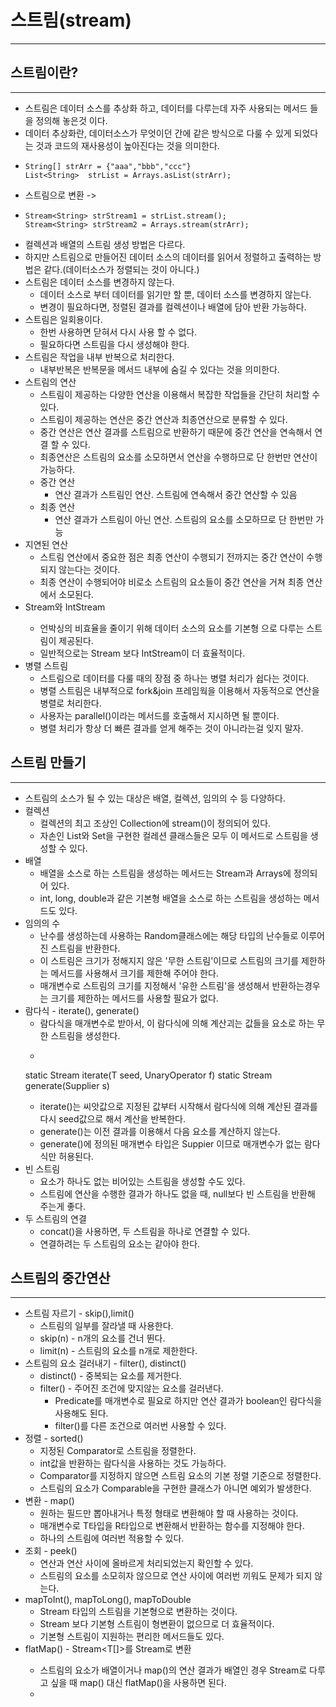 # 스트림(stream)

---

## 스트림이란?

---

* 스트림은 데이터 소스를 추상화 하고, 데이터를 다루는데 자주 사용되는 메서드
  들을 정의해 놓은것 이다.
* 데이터 추상화란, 데이터소스가 무엇이던 간에 같은 방식으로 다룰 수 있게
  되었다는 것과 코드의 재사용성이 높아진다는 것을 의미한다.
* ~~~
  String[] strArr = {"aaa","bbb","ccc"}
  List<String>  strList = Arrays.asList(strArr);

* 스트림으로 변환 ->
* ~~~ 
  Stream<String> strStream1 = strList.stream();
  Stream<String> strStream2 = Arrays.stream(strArr);
* 컬렉션과 배열의 스트림 생성 방법은 다르다.
* 하지만 스트림으로 만들어진 데이터 소스의 데이터를 읽어서 정렬하고 출력하는
  방법은 같다.(데이터소스가 정렬되는 것이 아니다.)
* 스트림은 데이터 소스를 변경하지 않는다.
    * 데이터 소스로 부터 데이터를 읽기만 할 뿐, 데이터 소스를 변경하지 않는다.
    * 변경이 필요하다면, 정렬된 결과를 컬렉션이나 배열에 담아 반환 가능하다.
* 스트림은 일회용이다.
    * 한번 사용하면 닫혀서 다시 사용 할 수 없다.
    * 필요하다면 스트림을 다시 생성해야 한다.
* 스트림은 작업을 내부 반복으로 처리한다.
    * 내부반복은 반복문을 메서드 내부에 숨길 수 있다는 것을 의미한다.
* 스트림의 연산
    * 스트림이 제공하는 다양한 연산을 이용해서 복잡한 작업들을 간단히 처리할 수 있다.
    * 스트림이 제공하는 연산은 중간 연산과 최종연산으로 분류할 수 있다.
    * 중간 연산은 연산 결과를 스트림으로 반환하기 때문에 중간 연산을 연속해서 연결 할 수 있다.
    * 최종연산은 스트림의 요소를 소모하면서 연산을 수행하므로 단 한번만 연산이 가능하다.
    * 중간 연산
        * 연산 결과가 스트림인 연산. 스트림에 연속해서 중간 연산할 수 있음
    * 최종 연산
        * 연산 결과가 스트림이 아닌 연산. 스트림의 요소를 소모하므로 단 한번만 가능
* 지연된 연산
    * 스트림 연산에서 중요한 점은 최종 연산이 수행되기 전까지는 중간 연산이 수행되지 않는다는 것이다.
    * 최종 연산이 수행되어야 비로소 스트림의 요소들이 중간 연산을 거쳐 최종 연산에서 소모된다.
* Stream<Integer>와 IntStream
    * 언박싱의 비효율을 줄이기 위해 데이터 소스의 요소를 기본형 으로 다루는 스트림이 제공된다.
    * 일반적으로는 Stream<Integer> 보다 IntStream이 더 효율적이다.
* 병렬 스트림
    * 스트림으로 데이터를 다룰 때의 장점 중 하나는 병렬 처리가 쉽다는 것이다.
    * 병렬 스트림은 내부적으로 fork&join 프레임웍을 이용해서 자동적으로 연산을 병렬로 처리한다.
    * 사용자는 parallel()이라는 메서드를 호출해서 지시하면 될 뿐이다.
    * 병렬 처리가 항상 더 빠른 결과를 얻게 해주는 것이 아니라는걸 잊지 말자.

## 스트림 만들기

---

* 스트림의 소스가 될 수 있는 대상은 배열, 컬렉션, 임의의 수 등 다양하다.
* 컬렉션
    * 컬렉션의 최고 조상인 Collection에 stream()이 정의되어 있다.
    * 자손인 List와 Set을 구현한 컬레션 클래스들은 모두 이 메서드로 스트림을
      생성할 수 있다.
* 배열
    * 배열을 소스로 하는 스트림을 생성하는 메서드는 Stream과 Arrays에 정의되어 있다.
    * int, long, double과 같은 기본형 배열을 소스로 하는 스트림을 생성하는 메서드도 있다.
* 임의의 수
    * 난수를 생성하는데 사용하는 Random클래스에는 해당 타입의 난수들로 이루어진
      스트림을 반환한다.
    * 이 스트림은 크기가 정해지지 않은 '무한 스트림'이므로 스트림의 크기를 제한하는 메서드를
      사용해서 크기를 제한해 주어야 한다.
    * 매개변수로 스트림의 크기를 지정해서 '유한 스트림'을 생성해서 반환하는경우는
      크기를 제한하는 메서드를 사용할 필요가 없다.
* 람다식 - iterate(), generate()
    * 람다식을 매개변수로 받아서, 이 람다식에 의해 계산괴는 값들을 요소로 하는
      무한 스트림을 생성한다.
    * ~~~
    static <T> Stream<T> iterate(T seed, UnaryOperator<T> f)
    static <T> Stream<T> generate(Supplier<T> s)
    * iterate()는 씨앗값으로 지정된 값부터 시작해서 람다식에 의해 계산된 결과를
      다시 seed값으로 해서 계산을 반복한다.
    * generate()는 이전 결과를 이용해서 다음 요소를 계산하지 않는다.
    * generate()에 정의된 매개변수 타입은 Suppier<T> 이므로 매개변수가 없는 람다식만 허용된다.
* 빈 스트림
    * 요소가 하나도 없는 비어있는 스트림을 생성할 수도 있다.
    * 스트림에 연산을 수행한 결과가 하나도 없을 때, null보다 빈 스트림을 반환해 주는게 좋다.
* 두 스트림의 연결
    * concat()을 사용하면, 두 스트림을 하나로 연결할 수 있다.
    * 연결하려는 두 스트림의 요소는 같아야 한다.

## 스트림의 중간연산

---
* 스트림 자르기 - skip(),limit()
    * 스트림의 일부를 잘라낼 때 사용한다.
    * skip(n) - n개의 요소를 건너 뛴다.
    * limit(n) - 스트림의 요소를 n개로 제한한다.
* 스트림의 요소 걸러내기 - filter(), distinct()
    * distinct() - 중복되는 요소를 제거한다.
    * filter() - 주어진 조건에 맞지않는 요소를 걸러낸다.
        * Predicate를 매개변수로 필요로 하지만 연산 결과가 boolean인
          람다식을 사용해도 된다.
        * filter()를 다른 조건으로 여러번 사용할 수 있다.
* 정렬 - sorted()
    * 지정된 Comparator로 스트림을 정렬한다.
    * int값을 반환하는 람다식을 사용하는 것도 가능하다.
    * Comparator를 지정하지 않으면 스트림 요소의 기본 정렬 기준으로 정렬한다.
    * 스트림의 요소가 Comparable을 구현한 클래스가 아니면 예외가 발생한다.
* 변환 - map()
    * 원하는 필드만 뽑아내거나 특정 형태로 변환해야 할 때 사용하는 것이다.
    * 매개변수로 T타입을 R타입으로 변환해서 반환하는 함수를 지정해야 한다.
    * 하나의 스트림에 여러번 적용할 수 있다.
* 조회 - peek()
    * 연산과 연산 사이에 올바르게 처리되었는지 확인할 수 있다.
    * 스트림의 요소를 소모히자 않으므로 연산 사이에 여러번 끼워도 문제가 되지 않는다.
* mapToInt(), mapToLong(), mapToDouble
  * Stream<T> 타입의 스트림을 기본형으로 변환하는 것이다.
  * Stream<Integer> 보다 기본형 스트림이 형변환이 없으므로 더 효율적이다.
  * 기본형 스트림이 지원하는 편리한 메서드들도 있다.
* flatMap() - Stream<T[]>를 Stream<T>로 변환
  * 스트림의 요소가 배열이거나 map()의 연산 결과가 배열인 경우
  Stream<T>로 다루고 싶을 때 map() 대신 flatMap()을 사용하면 된다.
  * 